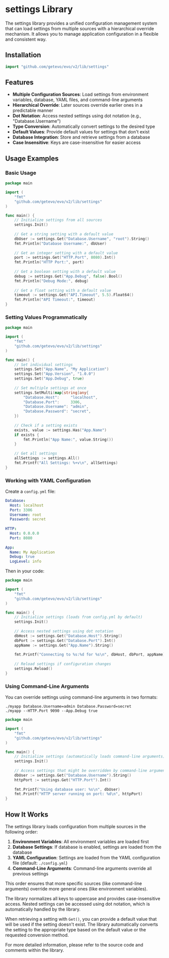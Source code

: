 # settings Library

The settings library provides a unified configuration management system that can load settings from multiple sources with a hierarchical override mechanism. It allows you to manage application configuration in a flexible and consistent way.

## Installation

```go
import "github.com/getevo/evo/v2/lib/settings"
```

## Features

- **Multiple Configuration Sources**: Load settings from environment variables, database, YAML files, and command-line arguments
- **Hierarchical Override**: Later sources override earlier ones in a predictable manner
- **Dot Notation**: Access nested settings using dot notation (e.g., "Database.Username")
- **Type Conversion**: Automatically convert settings to the desired type
- **Default Values**: Provide default values for settings that don't exist
- **Database Integration**: Store and retrieve settings from a database
- **Case Insensitive**: Keys are case-insensitive for easier access

## Usage Examples

### Basic Usage

```go
package main

import (
    "fmt"
    "github.com/getevo/evo/v2/lib/settings"
)

func main() {
    // Initialize settings from all sources
    settings.Init()
    
    // Get a string setting with a default value
    dbUser := settings.Get("Database.Username", "root").String()
    fmt.Println("Database Username:", dbUser)
    
    // Get an integer setting with a default value
    port := settings.Get("HTTP.Port", 8080).Int()
    fmt.Println("HTTP Port:", port)
    
    // Get a boolean setting with a default value
    debug := settings.Get("App.Debug", false).Bool()
    fmt.Println("Debug Mode:", debug)
    
    // Get a float setting with a default value
    timeout := settings.Get("API.Timeout", 5.5).Float64()
    fmt.Println("API Timeout:", timeout)
}
```

### Setting Values Programmatically

```go
package main

import (
    "fmt"
    "github.com/getevo/evo/v2/lib/settings"
)

func main() {
    // Set individual settings
    settings.Set("App.Name", "My Application")
    settings.Set("App.Version", "1.0.0")
    settings.Set("App.Debug", true)
    
    // Set multiple settings at once
    settings.SetMulti(map[string]any{
        "Database.Host":     "localhost",
        "Database.Port":     3306,
        "Database.Username": "admin",
        "Database.Password": "secret",
    })
    
    // Check if a setting exists
    exists, value := settings.Has("App.Name")
    if exists {
        fmt.Println("App Name:", value.String())
    }
    
    // Get all settings
    allSettings := settings.All()
    fmt.Printf("All Settings: %+v\n", allSettings)
}
```

### Working with YAML Configuration

Create a `config.yml` file:

```yaml
Database:
  Host: localhost
  Port: 3306
  Username: root
  Password: secret
  
HTTP:
  Host: 0.0.0.0
  Port: 8080
  
App:
  Name: My Application
  Debug: true
  LogLevel: info
```

Then in your code:

```go
package main

import (
    "fmt"
    "github.com/getevo/evo/v2/lib/settings"
)

func main() {
    // Initialize settings (loads from config.yml by default)
    settings.Init()
    
    // Access nested settings using dot notation
    dbHost := settings.Get("Database.Host").String()
    dbPort := settings.Get("Database.Port").Int()
    appName := settings.Get("App.Name").String()
    
    fmt.Printf("Connecting to %s:%d for %s\n", dbHost, dbPort, appName)
    
    // Reload settings if configuration changes
    settings.Reload()
}
```

### Using Command-Line Arguments

You can override settings using command-line arguments in two formats:

```
./myapp Database.Username=admin Database.Password=secret
./myapp --HTTP.Port 9090 --App.Debug true
```

```go
package main

import (
    "fmt"
    "github.com/getevo/evo/v2/lib/settings"
)

func main() {
    // Initialize settings (automatically loads command-line arguments)
    settings.Init()
    
    // Access settings that might be overridden by command-line arguments
    dbUser := settings.Get("Database.Username").String()
    httpPort := settings.Get("HTTP.Port").Int()
    
    fmt.Printf("Using database user: %s\n", dbUser)
    fmt.Printf("HTTP server running on port: %d\n", httpPort)
}
```

## How It Works

The settings library loads configuration from multiple sources in the following order:

1. **Environment Variables**: All environment variables are loaded first
2. **Database Settings**: If database is enabled, settings are loaded from the database
3. **YAML Configuration**: Settings are loaded from the YAML configuration file (default: `./config.yml`)
4. **Command-Line Arguments**: Command-line arguments override all previous settings

This order ensures that more specific sources (like command-line arguments) override more general ones (like environment variables).

The library normalizes all keys to uppercase and provides case-insensitive access. Nested settings can be accessed using dot notation, which is automatically handled by the library.

When retrieving a setting with `Get()`, you can provide a default value that will be used if the setting doesn't exist. The library automatically converts the setting to the appropriate type based on the default value or the requested conversion method.

For more detailed information, please refer to the source code and comments within the library.